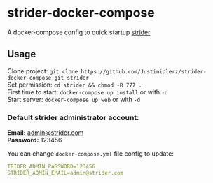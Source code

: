 # strider-docker-compose
A docker-compose config to quick startup [strider](https://github.com/Strider-CD/strider)
## Usage
Clone project: `git clone https://github.com/Justinidlerz/strider-docker-compose.git strider`  
Set permission: `cd strider && chmod -R 777 .`  
First time to start: `docker-compose up install` or with `-d`  
Start server: `docker-compose up web` or with `-d`  
   
### Default strider administrator account:
 **Email:** admin@strider.com   
 **Password:** 123456

You can change `docker-compose.yml` file config to update:   
```yml
TRIDER_ADMIN_PASSWORD=123456
STRIDER_ADMIN_EMAIL=admin@strider.com
``` 

